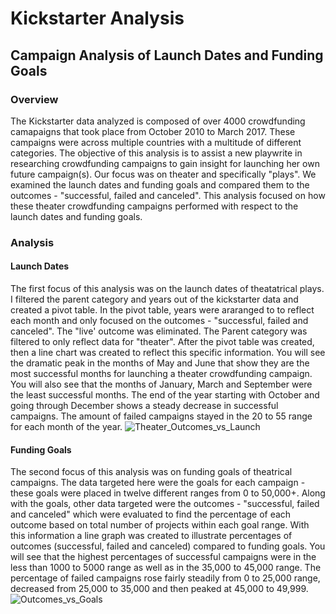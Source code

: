 # Kickstarter Analysis 
## Campaign Analysis of Launch Dates and Funding Goals
### Overview
The Kickstarter data analyzed is composed of over 4000 crowdfunding camapaigns that took place from October 2010 to March 2017. These campaigns were across multiple countries with a multitude of different categories. The objective of this analysis is to assist a new playwrite in researching crowdfunding campaigns to gain insight for launching her own future campaign(s). Our focus was on theater and specifically "plays".  We examined the launch dates and funding goals and compared them to the outcomes - "successful, failed and canceled". This analysis focused on how these theater crowdfunding campaigns performed with respect to the launch dates and funding goals. 

### Analysis
#### Launch Dates
The first focus of this analysis was on the launch dates of theatatrical plays.  I filtered the parent category and years out of the kickstarter data and created a pivot table. In the pivot table, years were araranged to to reflect each month and only focused on the outcomes - "successful, failed and canceled".  The "live' outcome was eliminated.  The Parent category was filtered to only reflect data for "theater". After the pivot table was created, then a line chart was created to reflect this specific information. You will see the dramatic peak in the months of May and June that show they are the most successful months for launching a theater crowdfunding campaign. You will also see that the months of January, March and September were the least successful months.  The end of the year starting with October and going through December shows a steady decrease in successful campaigns.  The amount of failed campaigns stayed in the 20 to 55 range for each month of the year. 
![Theater_Outcomes_vs_Launch](https://user-images.githubusercontent.com/106348899/174135983-32934346-b771-4803-ba8c-f4ad03c7277c.png)

#### Funding Goals
The second focus of this analysis was on funding goals of theatrical campaigns.  The data targeted here were the goals for each campaign - these goals were placed in twelve different ranges from 0 to 50,000+.  Along with the goals, other data targeted were the outcomes - "successful, failed and canceled" which were evaluated to find the percentage of each outcome based on total number of projects within each goal range. With this information a line graph was created to illustrate percentages of outcomes (successful, failed and canceled) compared to funding goals.  You will see that the highest percentages of successful campaigns were in the less than 1000 to 5000 range as well as in the 35,000 to 45,000 range. The percentage of failed campaigns rose fairly steadily from 0 to 25,000 range, decreased from 25,000 to 35,000 and then peaked at 45,000 to 49,999.   
![Outcomes_vs_Goals](https://user-images.githubusercontent.com/106348899/174139499-02729bff-e7c2-4e3a-8ab1-812475730b6c.png)
